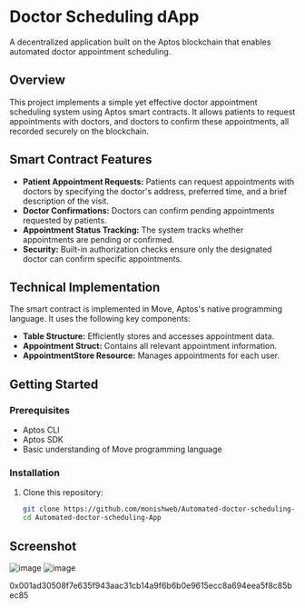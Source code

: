 # Doctor Scheduling dApp

A decentralized application built on the Aptos blockchain that enables automated doctor appointment scheduling.

## Overview
This project implements a simple yet effective doctor appointment scheduling system using Aptos smart contracts. It allows patients to request appointments with doctors, and doctors to confirm these appointments, all recorded securely on the blockchain.

## Smart Contract Features

- **Patient Appointment Requests:** Patients can request appointments with doctors by specifying the doctor's address, preferred time, and a brief description of the visit.  
- **Doctor Confirmations:** Doctors can confirm pending appointments requested by patients.  
- **Appointment Status Tracking:** The system tracks whether appointments are pending or confirmed.  
- **Security:** Built-in authorization checks ensure only the designated doctor can confirm specific appointments.

## Technical Implementation
The smart contract is implemented in Move, Aptos's native programming language. It uses the following key components:

- **Table Structure:** Efficiently stores and accesses appointment data.  
- **Appointment Struct:** Contains all relevant appointment information.  
- **AppointmentStore Resource:** Manages appointments for each user.

## Getting Started

### Prerequisites
- Aptos CLI  
- Aptos SDK  
- Basic understanding of Move programming language

### Installation

1. Clone this repository:
   ```bash
   git clone https://github.com/monishweb/Automated-doctor-scheduling-App.git
   cd Automated-doctor-scheduling-App

## Screenshot
![image](https://github.com/user-attachments/assets/2b94fdbf-d4ce-4766-a9a5-2a22f96d39ed)
![image](https://github.com/user-attachments/assets/ab9ec540-7443-4fc1-bf03-1b65843a1382)

0x001ad30508f7e635f943aac31cb14a9f6b6b0e9615ecc8a694eea5f8c85bec85


